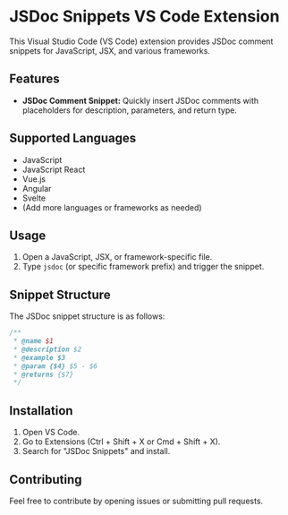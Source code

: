 # JSDoc Snippets VS Code Extension

This Visual Studio Code (VS Code) extension provides JSDoc comment snippets for JavaScript, JSX, and various frameworks.

## Features

- **JSDoc Comment Snippet:** Quickly insert JSDoc comments with placeholders for description, parameters, and return type.

## Supported Languages

- JavaScript
- JavaScript React
- Vue.js
- Angular
- Svelte
- (Add more languages or frameworks as needed)

## Usage

1. Open a JavaScript, JSX, or framework-specific file.
2. Type `jsdoc` (or specific framework prefix) and trigger the snippet.

## Snippet Structure

The JSDoc snippet structure is as follows:

```javascript
/**
 * @name $1
 * @description $2
 * @example $3
 * @param {$4} $5 - $6
 * @returns {$7}
 */
```
## Installation
1. Open VS Code.
3. Go to Extensions (Ctrl + Shift + X or Cmd + Shift + X).
4. Search for "JSDoc Snippets" and install.
   
## Contributing
Feel free to contribute by opening issues or submitting pull requests.
